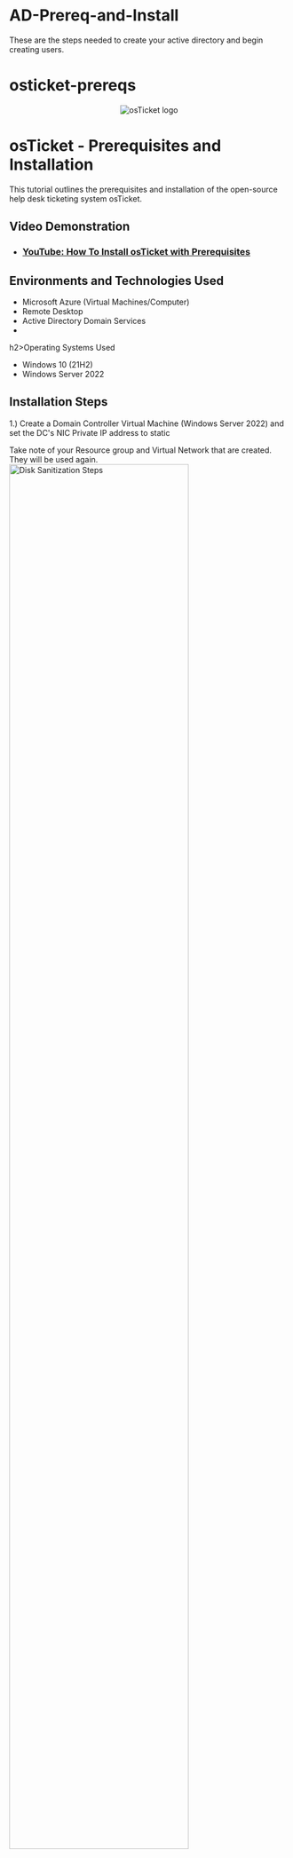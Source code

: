 # AD-Prereq-and-Install
These are the steps needed to create your active directory and begin creating users.

# osticket-prereqs

<p align="center">
<img src="https://i.imgur.com/Clzj7Xs.png" alt="osTicket logo"/>
</p>

<h1>osTicket - Prerequisites and Installation</h1>
This tutorial outlines the prerequisites and installation of the open-source help desk ticketing system osTicket.<br />


<h2>Video Demonstration</h2>

- ### [YouTube: How To Install osTicket with Prerequisites](https://www.youtube.com)

<h2>Environments and Technologies Used</h2>

- Microsoft Azure (Virtual Machines/Computer)
- Remote Desktop
- Active Directory Domain Services
-

h2>Operating Systems Used </h2>

- Windows 10</b> (21H2)
- Windows Server 2022

<h2>Installation Steps</h2>
 1.) Create a Domain Controller Virtual Machine (Windows Server 2022) and set the DC's NIC Private IP address to static
<p></p>Take note of your Resource group and Virtual Network that are created. They will be used again.
<img src="https://i.imgur.com/jpeAVJZ.png" height="80%" width="80%" alt="Disk Sanitization Steps"/>
<img src="https://i.imgur.com/dh9bOvY.png" height="80%" width="80%" alt="Disk Sanitization Steps"/>

 2.) Create the Client Virtual Machine (Windows 10) in the same Resource group and Virtual Network as the Domain Controller.
   Note: Ensure both of the Virtual Machines are in the same Virtual Network within the Network Watcher)

<img src="https://i.imgur.com/46kSGU0.png" height="80%" width="80%" alt="Disk Sanitization Steps"/>
<img src="https://i.imgur.com/KCk7qE5.png" height="80%" width="80%" alt="Disk Sanitization Steps"/>

3.)  Establish connectivity between the Client and Domain Controller by enabling the ICMPv4 within the Domain Controller's local firewall.
<p></p>
Ensure connectivity is established by pinging the DC's private IP address from within the Client's local command prompt.
<p> 
<img src="https://i.imgur.com/WJrSGc4.png" height="80%" width="80%" alt="Disk Sanitization Steps"/>
<img src="https://i.imgur.com/mnF7nxC.png" height="80%" width="80%" alt="Disk Sanitization Steps"/>
 
4.) Within the Domain Controller VM, install Active Directory Domain Services.
</p>
<img src="https://i.imgur.com/KNQgoKt.png" height="80%" width="80%" alt="Disk Sanitization Steps"/>
<p>
</p>

5.) Promote the same Virtual Machine as a DC: Set up a forest as mydomain.com

<img src="https://i.imgur.com/fTbn8PV.png" height="80%" width="80%" alt="Disk Sanitization Steps"/>

6.)Restart then log back into DC-1 as mydomain.com/username
<p>Note: When installation is successful, the remote desktop will restart.
 
<img src="https://i.imgur.com/KNQgoKt.png" height="80%" width="80%" alt="Disk Sanitization Steps"/>
<img src="https://i.imgur.com/KREI53A.png" height="80%" width="80%" alt="Disk Sanitization Steps"/>
<p>
<br />
